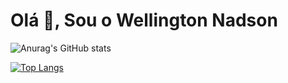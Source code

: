 # Olá 🖖, Sou o Wellington Nadson


![Anurag's GitHub stats](https://github-readme-stats.vercel.app/api?username=wellingtonnadson1&theme=dark&show_icons=true)

  

[![Top Langs](https://github-readme-stats.vercel.app/api/top-langs/?username=wellingtonnadson1&layout=compact)](https://github.com/wellingtonnadson1/github-readme-stats)
